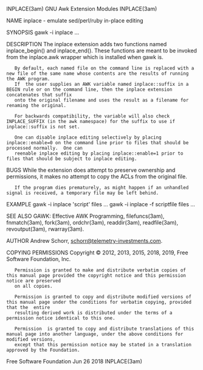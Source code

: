 INPLACE(3am)							   GNU Awk Extension Modules							  INPLACE(3am)

NAME
       inplace - emulate sed/perl/ruby in-place editing

SYNOPSIS
       gawk -i inplace ...

DESCRIPTION
       The inplace extension adds two functions named inplace_begin() and inplace_end().  These functions are meant to be invoked from the inplace.awk wrapper
       which is installed when gawk is.

       By default, each named file on the command line is replaced with a new file of the same name whose contents are the results of running the AWK program.
       If  the user supplies an AWK variable named inplace::suffix in a BEGIN rule or on the command line, then the inplace extension concatenates that suffix
       onto the original filename and uses the result as a filename for renaming the original.

       For backwards compatibility, the variable will also check INPLACE_SUFFIX (in the awk namespace) for the suffix to use if inplace::suffix is not set.

       One can disable inplace editing selectively by placing inplace::enable=0 on the command line prior to files that should be processed normally.  One can
       reenable inplace editing by placing inplace::enable=1 prior to files that should be subject to inplace editing.

BUGS
       While the extension does attempt to preserve ownership and permissions, it makes no attempt to copy the ACLs from the original file.

       If the program dies prematurely, as might happen if an unhandled signal is received, a temporary file may be left behind.

EXAMPLE
       gawk -i inplace 'script' files ...
       gawk -i inplace -f scriptfile files ...

SEE ALSO
       GAWK: Effective AWK Programming, filefuncs(3am), fnmatch(3am), fork(3am), ordchr(3am), readdir(3am), readfile(3am), revoutput(3am), rwarray(3am).

AUTHOR
       Andrew Schorr, schorr@telemetry-investments.com.

COPYING PERMISSIONS
       Copyright © 2012, 2013, 2015, 2018, 2019, Free Software Foundation, Inc.

       Permission is granted to make and distribute verbatim copies of this manual page provided the copyright notice and this permission notice are preserved
       on all copies.

       Permission is granted to copy and distribute modified versions of this manual page under the conditions for verbatim copying, provided that the	entire
       resulting derived work is distributed under the terms of a permission notice identical to this one.

       Permission  is granted to copy and distribute translations of this manual page into another language, under the above conditions for modified versions,
       except that this permission notice may be stated in a translation approved by the Foundation.

Free Software Foundation						  Jun 26 2018								  INPLACE(3am)

